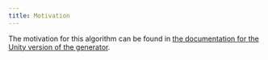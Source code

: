 ```yaml
---
title: Motivation
---
```


The motivation for this algorithm can be found in [the documentation for the Unity version of the generator](https://ondrejnepozitek.github.io/Edgar-Unity/docs/motivation).